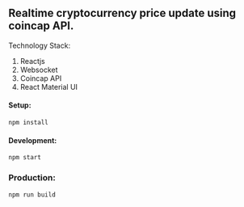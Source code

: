 ## Realtime cryptocurrency price update using coincap API.

Technology Stack:
1. Reactjs
2. Websocket
3. Coincap API
4. React Material UI

#### Setup:
```
npm install
```
#### Development:

```
npm start
```

### Production:
```
npm run build
```


